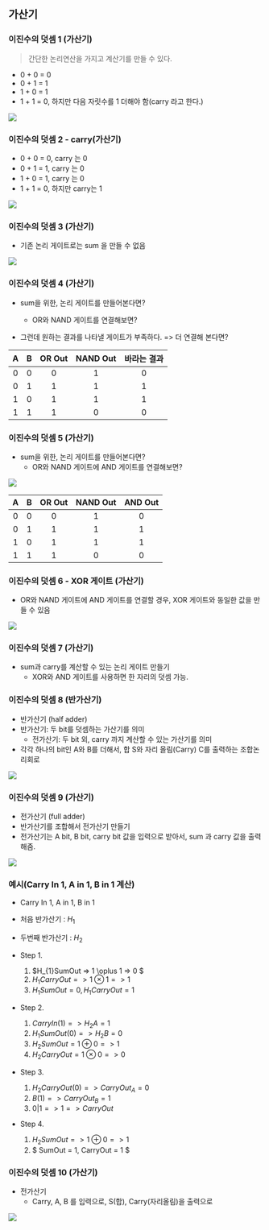 ## 가산기

### 이진수의 덧셈 1 (가산기)
> 간단한 논리연산을 가지고 계산기를 만들 수 있다.
- 0 + 0 = 0
- 0 + 1 = 1
- 1 + 0 = 1
- 1 + 1 = 0, 하지만 다음 자릿수를 1 더해야 함(carry 라고 한다.)

![](img/2022-04-13-10-42-26.png)

### 이진수의 덧셈 2 - carry(가산기)

- 0 + 0 = 0, carry 는 0
- 0 + 1 = 1, carry 는 0
- 1 + 0 = 1, carry 는 0
- 1 + 1 = 0, 하지만 carry는 1

![](img/2022-04-13-10-50-31.png)

### 이진수의 덧셈 3 (가산기)
- 기존 논리 게이트로는 sum 을 만들 수 없음

![](img/2022-04-13-10-53-45.png)

### 이진수의 덧셈 4 (가산기)
- sum을 위한, 논리 게이트를 만들어본다면?
    - OR와 NAND 게이트를 연결해보면?

- 그런데 원하는 결과를 나타낼 게이트가 부족하다. => 더 연결해 본다면?

| A | B |OR Out|NAND Out|바라는 결과|
|:-:|:-:|:----:|:------:|:--------:|
| 0 | 0 | 0    | 1      | 0        |
| 0 | 1 | 1    | 1      | 1        |
| 1 | 0 | 1    | 1      | 1        |
| 1 | 1 | 1    | 0      | 0        |

### 이진수의 덧셈 5 (가산기)
- sum을 위한, 논리 게이트를 만들어본다면?
    - OR와 NAND 게이트에 AND 게이트를 연결해보면?

![](img/2022-04-13-10-58-56.png)

| A | B |OR Out|NAND Out|AND Out   |
|:-:|:-:|:----:|:------:|:--------:|
| 0 | 0 | 0    | 1      | 0        |
| 0 | 1 | 1    | 1      | 1        |
| 1 | 0 | 1    | 1      | 1        |
| 1 | 1 | 1    | 0      | 0        |

### 이진수의 덧셈 6 - XOR 게이트 (가산기)
- OR와 NAND 게이트에 AND 게이트를 연결할 경우, XOR 게이트와 동일한 값을 만들 수 있음

![](img/2022-04-13-10-59-54.png)

### 이진수의 덧셈 7 (가산기)
- sum과 carry를 계산할 수 있는 논리 게이트 만들기
    - XOR와 AND 게이트를 사용하면 한 자리의 덧셈 가능.

### 이진수의 덧셈 8 (반가산기)
- 반가산기 (half adder)
- 반가산기: 두 bit를 덧셈하는 가산기를 의미
    - 전가산기: 두 bit 외, carry 까지 계산할 수 있는 가산기를 의미
- 각각 하나의 bit인 A와 B를 더해서, 합 S와 자리 올림(Carry) C를 출력하는 조합논리회로

![](img/2022-04-13-11-02-21.png)

### 이진수의 덧셈 9 (가산기)
- 전가산기 (full adder)
- 반가산기를 조합해서 전가산기 만들기
- 전가산기는 A bit, B bit, carry bit 값을 입력으로 받아서, sum 과 carry 값을 출력해줌.

![](img/2022-04-13-11-05-45.png)

### 예시(Carry In 1, A in 1, B in 1 계산) 
- Carry In 1, A in 1, B in 1
- 처음 반가산기 : $H_{1}$
- 두번째 반가산기 : $H_{2}$

- Step 1.
    1. $H_{1}SumOut => 1 \oplus 1 => 0 $ 
    2. $H_{1}CarryOut => 1 \otimes 1 => 1$ 
    3. $H_{1}SumOut = 0, H_{1}CarryOut = 1$

- Step 2.
    1. $CarryIn(1) => H_{2}A = 1$
    2. $H_{1}SumOut(0) => H_{2}B = 0$
    3. $H_{2}SumOut = 1 \oplus 0 => 1$
    4. $H_{2}CarryOut = 1 \otimes 0 => 0$

- Step 3.
    1. $H_{2}CarryOut(0) => CarryOut_{A} = 0$
    2. $B(1) => CarryOut_{B} = 1$
    3. $0 | 1 => 1 => CarryOut$

- Step 4.
    1. $H_{2}SumOut => 1 \oplus 0 => 1$
    2. $ SumOut = 1, CarryOut = 1 $

### 이진수의 덧셈 10 (가산기)
- 전가산기
    - Carry, A, B 를 입력으로, S(합), Carry(자리올림)을 출력으로

![](img/2022-04-13-11-43-15.png)

